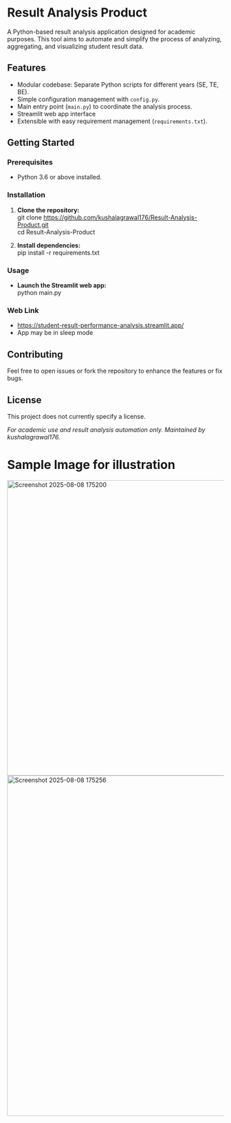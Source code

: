 # Result Analysis Product

A Python-based result analysis application designed for academic purposes. This tool aims to automate and simplify the process of analyzing, aggregating, and visualizing student result data.

## Features

- Modular codebase: Separate Python scripts for different years (SE, TE, BE).
- Simple configuration management with `config.py`.
- Main entry point (`main.py`) to coordinate the analysis process.
- Streamlit web app interface
- Extensible with easy requirement management (`requirements.txt`).


## Getting Started

### Prerequisites

- Python 3.6 or above installed.

### Installation

1. **Clone the repository:**</br>
git clone https://github.com/kushalagrawal176/Result-Analysis-Product.git </br>
cd Result-Analysis-Product

3. **Install dependencies:**</br>
pip install -r requirements.txt


### Usage

- **Launch the Streamlit web app:**</br>
python main.py

### Web Link

- https://student-result-performance-analysis.streamlit.app/</br>
- App may be in sleep mode


## Contributing

Feel free to open issues or fork the repository to enhance the features or fix bugs.

## License

This project does not currently specify a license.

*For academic use and result analysis automation only. Maintained by kushalagrawal176.*


<h1>Sample Image for illustration</h1>
<img width="1899" height="687" alt="Screenshot 2025-08-08 175200" src="https://github.com/user-attachments/assets/54f8c907-159b-4407-8262-e4271af24a5a" />
<img width="1910" height="792" alt="Screenshot 2025-08-08 175256" src="https://github.com/user-attachments/assets/2751c098-5540-4d7d-8d35-f62559a1608f" />
